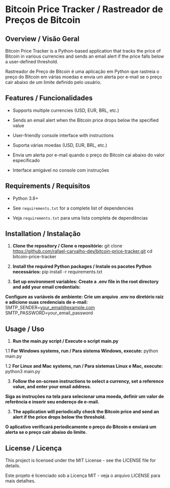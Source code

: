 # Bitcoin Price Tracker / Rastreador de Preços de Bitcoin

## Overview / Visão Geral

Bitcoin Price Tracker is a Python-based application that tracks the price of Bitcoin in various currencies and sends an email alert if the price falls below a user-defined threshold.

Rastreador de Preço de Bitcoin é uma aplicação em Python que rastreia o preço do Bitcoin em várias moedas e envia um alerta por e-mail se o preço cair abaixo de um limite definido pelo usuário.

## Features / Funcionalidades

- Supports multiple currencies (USD, EUR, BRL, etc.)
- Sends an email alert when the Bitcoin price drops below the specified value
- User-friendly console interface with instructions

- Suporta várias moedas (USD, EUR, BRL, etc.)
- Envia um alerta por e-mail quando o preço do Bitcoin cai abaixo do valor especificado
- Interface amigável no console com instruções

## Requirements / Requisitos

- Python 3.8+
- See `requirements.txt` for a complete list of dependencies

- Veja `requirements.txt` para uma lista completa de dependências

## Installation / Instalação

1. **Clone the repository / Clone o repositório:**
   git clone https://github.com/rafael-carvalho-dev/bitcoin-price-tracker.git
   cd bitcoin-price-tracker

2. **Install the required Python packages / Instale os pacotes Python necessários:**
    pip install -r requirements.txt

3. **Set up environment variables: Create a .env file in the root directory and add your email credentials:**

**Configure as variáveis de ambiente: Crie um arquivo .env no diretório raiz e adicione suas credenciais de e-mail:**
    SMTP_SENDER=your_email@example.com
    SMTP_PASSWORD=your_email_password

## Usage / Uso

1. **Run the main.py script / Execute o script main.py**

1.1 **For Windows systems, run / Para sistema Windows, execute:**
    python main.py

1.2 **For Linux and Mac systems, run / Para sistemas Linux e Mac, execute:**
    python3 main.py

3. **Follow the on-screen instructions to select a currency, set a reference value, and enter your email address.**

**Siga as instruções na tela para selecionar uma moeda, definir um valor de referência e inserir seu endereço de e-mail.**

3. **The application will periodically check the Bitcoin price and send an alert if the price drops below the threshold.**

**O aplicativo verificará periodicamente o preço do Bitcoin e enviará um alerta se o preço cair abaixo do limite.**

## License / Licença

This project is licensed under the MIT License - see the LICENSE file for details.

Este projeto é licenciado sob a Licença MIT - veja o arquivo LICENSE para mais detalhes.
